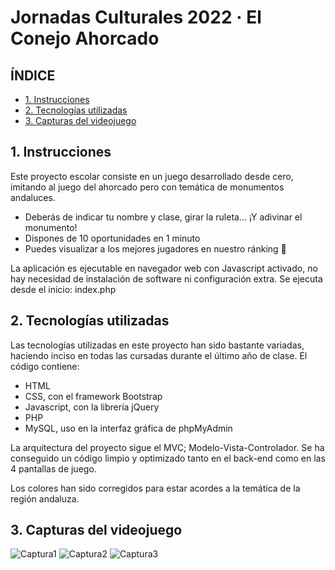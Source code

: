 # Jornadas Culturales 2022 · El Conejo Ahorcado

## ÍNDICE

- [1. Instrucciones](#introduccion) 						 
- [2. Tecnologías utilizadas](#tecnologias)  												  
- [3. Capturas del videojuego](#capturas)  	

<a name="introduccion"></a>						     		
## 1. Instrucciones 	

Este proyecto escolar consiste en un juego desarrollado desde cero, imitando al juego del ahorcado pero con temática de monumentos andaluces. 

* Deberás de indicar tu nombre y clase, girar la ruleta... ¡Y adivinar el monumento! 
* Dispones de 10 oportunidades en 1 minuto
* Puedes visualizar a los mejores jugadores en nuestro ránking 🏅

La aplicación es ejecutable en navegador web con Javascript activado, no hay necesidad de instalación de software ni configuración extra.
Se ejecuta desde el inicio: index.php

<a name="tecnologias"></a>		
## 2. Tecnologías utilizadas

Las tecnologías utilizadas en este proyecto han sido bastante variadas, haciendo inciso en todas las cursadas durante el último año de clase.
El código contiene:

- HTML
- CSS, con el framework Bootstrap
- Javascript, con la librería jQuery
- PHP
- MySQL, uso en la interfaz gráfica de phpMyAdmin

La arquitectura del proyecto sigue el MVC; Modelo-Vista-Controlador.
Se ha conseguido un código limpio y optimizado tanto en el back-end como en las 4 pantallas de juego.

Los colores han sido corregidos para estar acordes a la temática de la región andaluza.

<a name="capturas"></a>		
## 3. Capturas del videojuego

![Captura1](https://i.imgur.com/IRcYvwK.png)
![Captura2](https://i.imgur.com/tz5Ti7h.png)
![Captura3](https://i.imgur.com/Y6inKYV.png)


